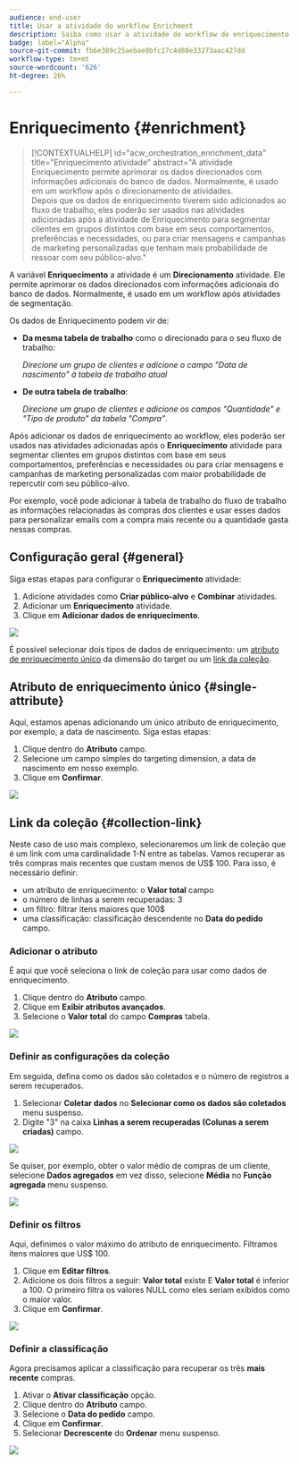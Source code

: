 ```yaml
---
audience: end-user
title: Usar a atividade do workflow Enrichment
description: Saiba como usar a atividade de workflow de enriquecimento
badge: label="Alpha"
source-git-commit: fb6e389c25aebae8bfc17c4d88e33273aac427dd
workflow-type: tm+mt
source-wordcount: '626'
ht-degree: 26%

---
```



# Enriquecimento {#enrichment}

>[!CONTEXTUALHELP]
>id="acw_orchestration_enrichment_data"
>title="Enriquecimento atividade"
>abstract="A atividade Enriquecimento permite aprimorar os dados direcionados com informações adicionais do banco de dados. Normalmente, é usado em um workflow após o direcionamento de atividades.<br/>Depois que os dados de enriquecimento tiverem sido adicionados ao fluxo de trabalho, eles poderão ser usados nas atividades adicionadas após a atividade de Enriquecimento para segmentar clientes em grupos distintos com base em seus comportamentos, preferências e necessidades, ou para criar mensagens e campanhas de marketing personalizadas que tenham mais probabilidade de ressoar com seu público-alvo."

A variável **Enriquecimento** a atividade é um **Direcionamento** atividade. Ele permite aprimorar os dados direcionados com informações adicionais do banco de dados. Normalmente, é usado em um workflow após atividades de segmentação.

Os dados de Enriquecimento podem vir de:

* **Da mesma tabela de trabalho** como o direcionado para o seu fluxo de trabalho:

  *Direcione um grupo de clientes e adicione o campo &quot;Data de nascimento&quot; à tabela de trabalho atual*

* **De outra tabela de trabalho**:

  *Direcione um grupo de clientes e adicione os campos &quot;Quantidade&quot; e &quot;Tipo de produto&quot; da tabela &quot;Compra&quot;*.

Após adicionar os dados de enriquecimento ao workflow, eles poderão ser usados nas atividades adicionadas após o **Enriquecimento** atividade para segmentar clientes em grupos distintos com base em seus comportamentos, preferências e necessidades ou para criar mensagens e campanhas de marketing personalizadas com maior probabilidade de repercutir com seu público-alvo.

Por exemplo, você pode adicionar à tabela de trabalho do fluxo de trabalho as informações relacionadas às compras dos clientes e usar esses dados para personalizar emails com a compra mais recente ou a quantidade gasta nessas compras.

## Configuração geral {#general}

Siga estas etapas para configurar o **Enriquecimento** atividade:

1. Adicione atividades como **Criar público-alvo** e **Combinar** atividades.
1. Adicionar um **Enriquecimento** atividade.
1. Clique em **Adicionar dados de enriquecimento**.

![](../assets/workflow-enrichment1.png)

É possível selecionar dois tipos de dados de enriquecimento: um [atributo de enriquecimento único](#single-attribute) da dimensão do target ou um [link da coleção](#collection-link).

## Atributo de enriquecimento único {#single-attribute}

Aqui, estamos apenas adicionando um único atributo de enriquecimento, por exemplo, a data de nascimento. Siga estas etapas:

1. Clique dentro do **Atributo** campo.
1. Selecione um campo simples do targeting dimension, a data de nascimento em nosso exemplo.
1. Clique em **Confirmar**.

![](../assets/workflow-enrichment2.png)

## Link da coleção {#collection-link}

Neste caso de uso mais complexo, selecionaremos um link de coleção que é um link com uma cardinalidade 1-N entre as tabelas. Vamos recuperar as três compras mais recentes que custam menos de US$ 100. Para isso, é necessário definir:

* um atributo de enriquecimento: o **Valor total** campo
* o número de linhas a serem recuperadas: 3
* um filtro: filtrar itens maiores que 100$
* uma classificação: classificação descendente no **Data do pedido** campo.

### Adicionar o atributo

É aqui que você seleciona o link de coleção para usar como dados de enriquecimento.

1. Clique dentro do **Atributo** campo.
1. Clique em **Exibir atributos avançados**.
1. Selecione o **Valor total** do campo **Compras** tabela.

![](../assets/workflow-enrichment3.png)

### Definir as configurações da coleção

Em seguida, defina como os dados são coletados e o número de registros a serem recuperados.

1. Selecionar **Coletar dados** no **Selecionar como os dados são coletados** menu suspenso.
1. Digite &quot;3&quot; na caixa **Linhas a serem recuperadas (Colunas a serem criadas)** campo.

![](../assets/workflow-enrichment4.png)

Se quiser, por exemplo, obter o valor médio de compras de um cliente, selecione **Dados agregados** em vez disso, selecione **Média** no **Função agregada** menu suspenso.

![](../assets/workflow-enrichment5.png)

### Definir os filtros

Aqui, definimos o valor máximo do atributo de enriquecimento. Filtramos itens maiores que US$ 100.

1. Clique em **Editar filtros**.
1. Adicione os dois filtros a seguir: **Valor total** existe E **Valor total** é inferior a 100. O primeiro filtra os valores NULL como eles seriam exibidos como o maior valor.
1. Clique em **Confirmar**.

![](../assets/workflow-enrichment6.png)

### Definir a classificação

Agora precisamos aplicar a classificação para recuperar os três **mais recente** compras.

1. Ativar o **Ativar classificação** opção.
1. Clique dentro do **Atributo** campo.
1. Selecione o **Data do pedido** campo.
1. Clique em **Confirmar**.
1. Selecionar **Decrescente** do **Ordenar** menu suspenso.

![](../assets/workflow-enrichment7.png)

<!--

Add other fields
use it in delivery


cardinality between the tables (1-N)
1. select attribute to use as enrichment data

    display advanced fields option
    i button

    note: attributes from the target dimension

1. Select how the data is collected
1. number of records to retrieve if want to retrieve a collection of multiple records
1. Apply filters and build rule

    select an existing filter
    save the filter for reuse
    view results of the filter visually or in code view

1. sort records using an attribute

leverage enrichment data in campaign

where we can use the enrichment data: personalize email, other use cases?

## Example

-->